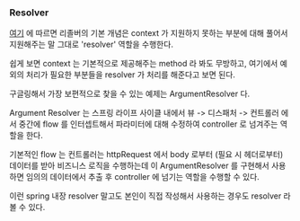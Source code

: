### Resolver

[여기](https://docs.oracle.com/javase/8/docs/api/index.html?javax/naming/spi/Resolver.html)
에 따르면 리졸버의 기본 개념은 context 가 지원하지 못하는 부분에 대해 풀어서 지원해주는 말 그대로 'resolver' 역할을 수행한다.

쉽게 보면 context 는 기본적으로 제공해주는 method 라 봐도 무방하고, 여기에서 예외의 처리가 필요한 부분들을 resolver 가 처리를 해준다고 보면 된다.

구글링해서 가장 보편적으로 찾을 수 있는 예제는 ArgumentResolver 다.

Argument Resolver 는 스프링 라이프 사이클 내에서 뷰 -> 디스패처 -> 컨트롤러 에서 중간에 flow 를 인터셉트해서 파라미터에 대해
수정하여 controller 로 넘겨주는 역할을 한다.

기본적인 flow 는 컨트롤러는 httpRequest 에서 body 로부터 (필요 시 헤더로부터) 데이터를 받아 비즈니스 로직을 수행하는데
이 ArgumentResolver 를 구현해서 사용하면 임의의 데이터에서 추출 후 controller 에 넘기는 역할을 수행할 수 있다.

이런 spring 내장 resolver 말고도 본인이 직접 작성해서 사용하는 경우도 resolver 라 볼 수 있다.

